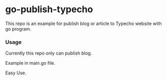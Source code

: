 # go-publish-typecho
This repo is an example for publish blog or article to Typecho website with go program.



### Usage

Currently this repo only can publish blog.

Example in main.go file.

Easy Use.

